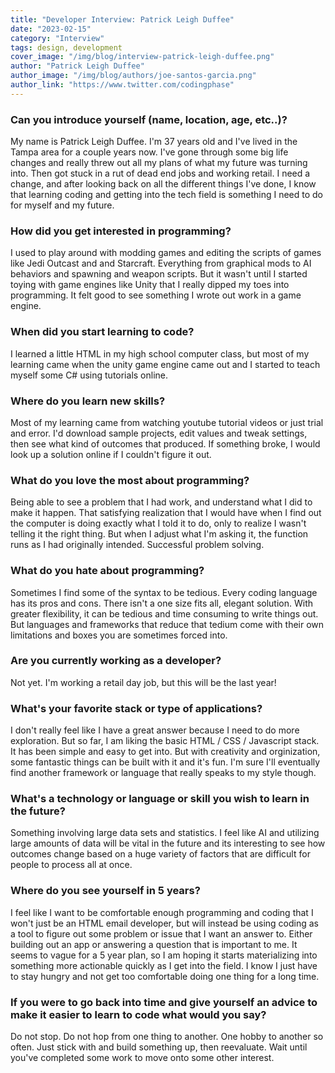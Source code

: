 ```yaml
---
title: "Developer Interview: Patrick Leigh Duffee"
date: "2023-02-15"
category: "Interview"
tags: design, development
cover_image: "/img/blog/interview-patrick-leigh-duffee.png"
author: "Patrick Leigh Duffee"
author_image: "/img/blog/authors/joe-santos-garcia.png"
author_link: "https://www.twitter.com/codingphase"
---
```


### Can you introduce yourself (name, location, age, etc..)?

My name is Patrick Leigh Duffee. I'm 37 years old and I've lived in the Tampa area for a couple years now. I've gone through some big life changes and really threw out all my plans of what my future was turning into. Then got stuck in a rut of dead end jobs and working retail. I need a change, and after looking back on all the different things I've done, I know that learning coding and getting into the tech field is something I need to do for myself and my future.

### How did you get interested in programming?

I used to play around with modding games and editing the scripts of games like Jedi Outcast and and Starcraft. Everything from graphical mods to AI behaviors and spawning and weapon scripts. But it wasn't until I started toying with game engines like Unity that I really dipped my toes into programming. It felt good to see something I wrote out work in a game engine.

### When did you start learning to code?

I learned a little HTML in my high school computer class, but most of my learning came when the unity game engine came out and I started to teach myself some C# using tutorials online.

### Where do you learn new skills?

Most of my learning came from watching youtube tutorial videos or just trial and error. I'd download sample projects, edit values and tweak settings, then see what kind of outcomes that produced. If something broke, I would look up a solution online if I couldn't figure it out.

### What do you love the most about programming?

Being able to see a problem that I had work, and understand what I did to make it happen. That satisfying realization that I would have when I find out the computer is doing exactly what I told it to do, only to realize I wasn't telling it the right thing. But when I adjust what I'm asking it, the function runs as I had originally intended. Successful problem solving.

### What do you hate about programming?

Sometimes I find some of the syntax to be tedious. Every coding language has its pros and cons. There isn't a one size fits all, elegant solution. With greater flexibility, it can be tedious and time consuming to write things out. But languages and frameworks that reduce that tedium come with their own limitations and boxes you are sometimes forced into.

### Are you currently working as a developer?

Not yet. I'm working a retail day job, but this will be the last year!

### What's your favorite stack or type of applications?

I don't really feel like I have a great answer because I need to do more exploration. But so far, I am liking the basic HTML / CSS / Javascript stack. It has been simple and easy to get into. But with creativity and orginization, some fantastic things can be built with it and it's fun. I'm sure I'll eventually find another framework or language that really speaks to my style though.

### What's a technology or language or skill you wish to learn in the future?

Something involving large data sets and statistics. I feel like AI and utilizing large amounts of data will be vital in the future and its interesting to see how outcomes change based on a huge variety of factors that are difficult for people to process all at once. 

### Where do you see yourself in 5 years?

I feel like I want to be comfortable enough programming and coding that I won't just be an HTML email developer, but will instead be using coding as a tool to figure out some problem or issue that I want an answer to. Either building out an app or answering a question that is important to me. It seems to vague for a 5 year plan, so I am hoping it starts materializing into something more actionable quickly as I get into the field. I know I just have to stay hungry and not get too comfortable doing one thing for a long time.

### If you were to go back into time and give yourself an advice to make it easier to learn to code what would you say?

Do not stop. Do not hop from one thing to another. One hobby to another so often. Just stick with and build something up, then reevaluate. Wait until you've completed some work to move onto some other interest.
